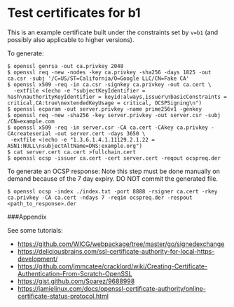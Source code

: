 # Test certificates for b1

This is an example certificate built under the constraints set by `v=b1` (and
possibly also applicable to higher versions).

To generate:

```
$ openssl genrsa -out ca.privkey 2048
$ openssl req -new -nodes -key ca.privkey -sha256 -days 1825 -out ca.csr -subj '/C=US/ST=California/O=Google LLC/CN=Fake CA'
$ openssl x509 -req -in ca.csr -signkey ca.privkey -out ca.cert \
  -extfile <(echo -e "subjectKeyIdentifier = hash\nauthorityKeyIdentifier = keyid:always,issuer\nbasicConstraints = critical,CA:true\nextendedKeyUsage = critical, OCSPSigning\n")
$ openssl ecparam -out server.privkey -name prime256v1 -genkey
$ openssl req -new -sha256 -key server.privkey -out server.csr -subj /CN=example.com
$ openssl x509 -req -in server.csr -CA ca.cert -CAkey ca.privkey -CAcreateserial -out server.cert -days 3650 \
 -extfile <(echo -e "1.3.6.1.4.1.11129.2.1.22 = ASN1:NULL\nsubjectAltName=DNS:example.org")
$ cat server.cert ca.cert >fullchain.cert
$ openssl ocsp -issuer ca.cert -cert server.cert -reqout ocspreq.der

```

To generate an OCSP response: Note this step must be done manually on demand
because of the 7 day expiry. DO NOT commit the generated file.
```
$ openssl ocsp -index ./index.txt -port 8888 -rsigner ca.cert -rkey ca.privkey -CA ca.cert -ndays 7 -reqin ocspreq.der -respout <path_to_response>.der
```

###Appendix
<!--
TODO(twifkak): Update this to add CanSignHttpExchanges extension.
TODO(twifkak): Update this to add AIA for OCSP.
https://www.feistyduck.com/library/openssl-cookbook/online/ch-openssl.html
https://github.com/grimm-co/GOCSP-responder
https://github.com/OpenVPN/easy-rsa
https://gist.github.com/NoMan2000/06fffaca2ea710175cbcdd1a933c44af
-->

See some tutorials:
 - https://github.com/WICG/webpackage/tree/master/go/signedexchange
 - https://deliciousbrains.com/ssl-certificate-authority-for-local-https-development/
 - https://github.com/jmmcatee/cracklord/wiki/Creating-Certificate-Authentication-From-Scratch-OpenSSL
 - https://gist.github.com/Soarez/9688998
 - https://jamielinux.com/docs/openssl-certificate-authority/online-certificate-status-protocol.html
